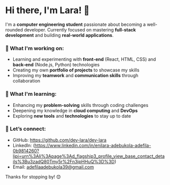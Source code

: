 # Hi there, I'm Lara! 👋

I'm a **computer engineering student** passionate about becoming a well-rounded developer. Currently focused on mastering **full-stack development** and building **real-world applications**.

### 🚀 What I'm working on:
- Learning and experimenting with **front-end** (React, HTML, CSS) and **back-end** (Node.js, Python) technologies
- Creating my own **portfolio of projects** to showcase my skills
- Improving my **teamwork** and **communication skills** through collaboration

### 🌱 What I'm learning:
- Enhancing my **problem-solving** skills through coding challenges
- Deepening my knowledge in **cloud computing** and **DevOps**
- Exploring **new tools** and **technologies** to stay up to date

### 🤝 Let’s connect:
- GitHub: https://github.com/dev-lara/dev-lara
- LinkedIn: (https://www.linkedin.com/in/enilara-adebukola-adefila-0b9814260?lipi=urn%3Ali%3Apage%3Ad_flagship3_profile_view_base_contact_details%3Bu3zadQ80Tmy5r%2Fn3jpHHuQ%3D%3D)
- Email: adefilaadebukola39@gmail.com 

Thanks for stopping by! 😊

<!---
dev-lara/dev-lara is a ✨ special ✨ repository because its `README.md` (this file) appears on your GitHub profile.
You can click the Preview link to take a look at your changes.
--->
